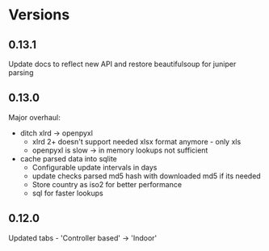 # Versions

## 0.13.1
Update docs to reflect new API and restore beautifulsoup for juniper parsing

## 0.13.0
Major overhaul:
* ditch xlrd -> openpyxl
  * xlrd 2+ doesn't support needed xlsx format anymore - only xls
  * openpyxl is slow -> in memory lookups not sufficient
* cache parsed data into sqlite
  * Configurable update intervals in days
  * update checks parsed md5 hash with downloaded md5 if its needed
  * Store country as iso2 for better performance
  * sql for faster lookups
  
## 0.12.0
Updated tabs - 'Controller based' -> 'Indoor'